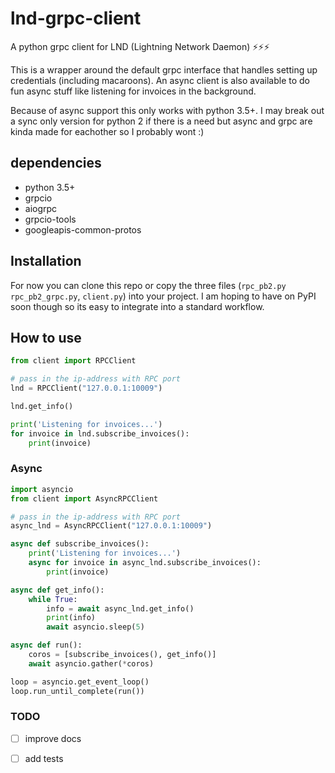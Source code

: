 # lnd-grpc-client
A python grpc client for LND (Lightning Network Daemon) ⚡⚡⚡

This is a wrapper around the default grpc interface that handles setting up credentials (including macaroons). An async client is also available to do fun async stuff like listening for invoices in the background. 

Because of async support this only works with python 3.5+. I may break out a sync only version for python 2 if there is a need but async and grpc are kinda made for eachother so I probably wont :)


## dependencies
- python 3.5+
- grpcio
- aiogrpc
- grpcio-tools
- googleapis-common-protos


## Installation
For now you can clone this repo or copy the three files (`rpc_pb2.py` `rpc_pb2_grpc.py`, `client.py`) into your project. I am hoping to have on PyPI soon though so its easy to integrate into a standard workflow.


## How to use
```python
from client import RPCClient

# pass in the ip-address with RPC port
lnd = RPCClient("127.0.0.1:10009")

lnd.get_info()

print('Listening for invoices...')
for invoice in lnd.subscribe_invoices():
    print(invoice)
```

### Async

```python
import asyncio
from client import AsyncRPCClient

# pass in the ip-address with RPC port
async_lnd = AsyncRPCClient("127.0.0.1:10009")

async def subscribe_invoices():
    print('Listening for invoices...')
    async for invoice in async_lnd.subscribe_invoices():
        print(invoice)

async def get_info():
    while True:
        info = await async_lnd.get_info()
        print(info)
        await asyncio.sleep(5)

async def run():
    coros = [subscribe_invoices(), get_info()]
    await asyncio.gather(*coros)

loop = asyncio.get_event_loop()
loop.run_until_complete(run())
```


### TODO
- [ ] improve docs
- [ ] add tests

